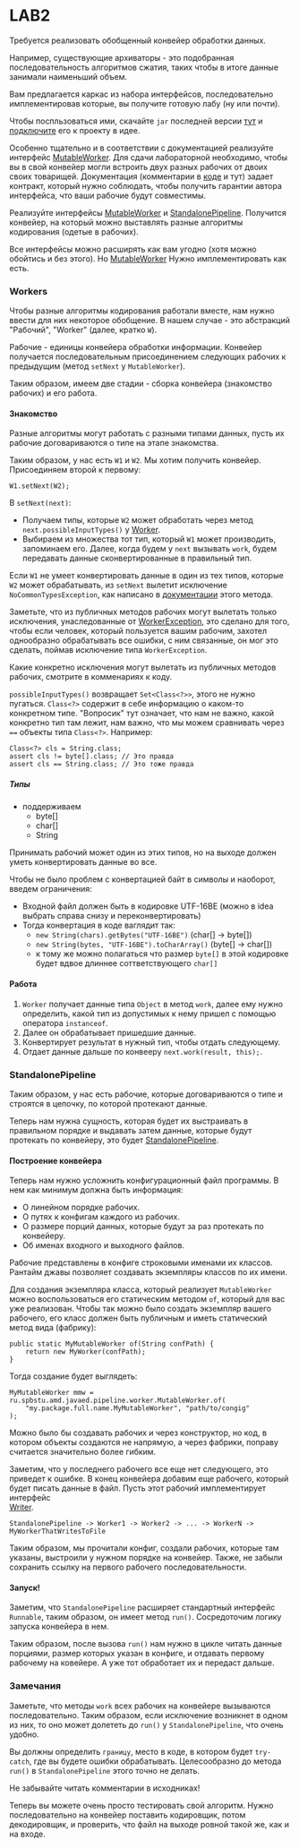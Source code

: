 # LAB2

Требуется реализовать обобщенный конвейер обработки данных. 

Например, существующие архиваторы - это подобранная последовательность алгоритмов сжатия, таких чтобы в итоге данные занимали наименьший объем.

Вам предлагается каркас из набора интерфейсов, последовательно имплементировав которые, вы получите готовую лабу (ну или почти).

Чтобы поспльзоваться ими, скачайте `jar` последней версии 
[тут](https://drive.google.com/open?id=1nHOb1A9QFvt11BKg4bfI7ZFgErokAsG4) 
и [подключите](https://stackoverflow.com/questions/1051640/correct-way-to-add-external-jars-lib-jar-to-an-intellij-idea-project) 
его к проекту в идее.

Особенно тщательно и в соответствии с документацией реализуйте интерфейс 
[MutableWorker](https://github.com/winter-yuki/spbstu-amd-java/blob/master/src/main/java/ru/spbstu/amd/javaed/pipeline/worker/MutableWorker.java).
Для сдачи лабораторной необходимо, чтобы вы в свой конвейер могли встроить двух разных рабочих от двоих своих товарищей.
Документация (комментарии в [коде](https://github.com/winter-yuki/spbstu-amd-java/tree/master/src/main/java/ru/spbstu/amd/javaed/pipeline) и тут) задает контракт, который нужно соблюдать, чтобы получить гарантии автора интерфейса, что ваши рабочие будут совместимы.

Реализуйте интерфейсы
[MutableWorker](https://github.com/winter-yuki/spbstu-amd-java/blob/master/src/main/java/ru/spbstu/amd/javaed/pipeline/worker/MutableWorker.java)
и
[StandalonePipeline](https://github.com/winter-yuki/spbstu-amd-java/blob/master/src/main/java/ru/spbstu/amd/javaed/pipeline/StandalonePipeline.java). 
Получится конвейер, на который можно выставлять разные алгоритмы кодирования (одетые в рабочих).

Все интерфейсы можно расширять как вам угодно (хотя можно обойтись и без этого). Но 
[MutableWorker](https://github.com/winter-yuki/spbstu-amd-java/blob/master/src/main/java/ru/spbstu/amd/javaed/pipeline/worker/MutableWorker.java)
Нужно имплементировать как есть.

### Workers

Чтобы разные алгоритмы кодирования работали вместе, нам нужно ввести для них некоторое обобщение. В нашем случае - это абстракций "Рабочий", "Worker" (далее, кратко `W`).

Рабочие - единицы конвейера обработки информации. Конвейер получается последовательным присоединением следующих рабочих к предыдущим (метод `setNext` у `MutableWorker`).

Таким образом, имеем две стадии - сборка конвейера (знакомство рабочих) и его работа.

#### Знакомство

Разные алгоритмы могут работать с разными типами данных, пусть их рабочие договариваются о типе на этапе знакомства.

Таким образом, у нас есть `W1` и `W2`. Мы хотим получить конвейер. Присоединяем второй к первому:
```
W1.setNext(W2);
```

В `setNext(next)`:
- Получаем типы, которые `W2` может обработать через метод ```next.possibleInputTypes()``` у 
  [Worker](https://github.com/winter-yuki/spbstu-amd-java/blob/master/src/main/java/ru/spbstu/amd/javaed/pipeline/worker/Worker.java).
- Выбираем из множества тот тип, который `W1` может производить, запоминаем его. Далее, когда будем у `next` вызывать `work`, будем передавать данные сконвертированные в правильный тип.

Если `W1` не умеет конвертировать данные в один из тех типов, которые `W2` может обрабатывать, из `setNext` вылетит исключение `NoCommonTypesException`, как написано в [документации](https://github.com/winter-yuki/spbstu-amd-java/blob/master/src/main/java/ru/spbstu/amd/javaed/pipeline/worker/MutableWorker.java) этого метода.

Заметьте, что из публичных методов рабочих могут вылетать только исключения, унаследованные от 
[WorkerException](https://github.com/winter-yuki/spbstu-amd-java/blob/master/src/main/java/ru/spbstu/amd/javaed/pipeline/worker/WorkerException.java),
это сделано для того, чтобы если человек, который пользуется вашим рабочим, захотел однообразно обрабатывать все ошибки, с ним связанные, он мог это сделать, поймав исключение типа ```WorkerException```.

Какие конкретно исключения могут вылетать из публичных методов рабочих, смотрите в комменариях к коду.

```possibleInputTypes()``` возвращает ```Set<Class<?>>```, этого не нужно пугаться. ```Class<?>``` содержит в себе информацию о каком-то конкретном типе. "Вопросик" тут означает, что нам не важно, какой конкретно тип там лежит, нам важно, что мы можем сравнивать через ```==``` объекты типа ```Class<?>```. Например:
```
Class<?> cls = String.class;
assert cls != byte[].class; // Это правда
assert cls == String.class; // Это тоже правда
```

##### Типы

- поддерживаем
    - byte[]
    - char[]
    - String
    
Принимать рабочий может один из этих типов, но на выходе должен уметь конвертировать данные во все.

Чтобы не было проблем с конвертацией байт в символы и наоборот, введем ограничения:
- Входной файл должен быть в кодировке UTF-16BE
  (можно в idea выбрать справа снизу и переконвертировать)
- Тогда конвертация в коде ваглядит так:
    - ```new String(chars).getBytes("UTF-16BE")``` (char\[\] -> byte\[\])
    - ```new String(bytes, "UTF-16BE").toCharArray()``` (byte\[\] -> char\[\])
    - к тому же можно полагаться что размер ```byte[]``` в этой кодировке
    будет вдвое длиннее соттветствующего ```char[]```

#### Работа

1. `Worker` получает данные типа `Object` в метод `work`, далее ему нужно определить, какой тип из допустимых к нему пришел с помощью оператора `instanceof`.
2. Далее он обрабатывает пришедшие данные.
3. Конвертирует результат в нужный тип, чтобы отдать следующему.
4. Отдает данные дальше по конвееру ```next.work(result, this);```.


### StandalonePipeline

Таким образом, у нас есть рабочие, которые договариваются о типе и строятся в цепочку, по которой протекают данные.

Теперь нам нужна сущность, которая будет их выстраивать в правильном порядке и выдавать затем данные, которые будут протекать по конвейеру,
это будет [StandalonePipeline](https://github.com/winter-yuki/spbstu-amd-java/blob/master/src/main/java/ru/spbstu/amd/javaed/pipeline/StandalonePipeline.java).

#### Построение конвейера

Теперь нам нужно усложнить конфигурационный файл программы. В нем как минимум должна быть информация:
- О линейном порядке рабочих.
- О путях к конфигам каждого из рабочих.
- О размере порций данных, которые будут за раз протекать по конвейеру.
- Об именах входного и выходного файлов.

Рабочие представлены в конфиге строковыми именами их классов. Рантайм джавы позволяет создавать экземпляры классов по их имени.

Для создания экземпляра класса, который реализует `MutableWorker` можно воспользоваться его статическим методом `of`, который для вас уже реализован. Чтобы так можно было создать экземпляр вашего рабочего, его класс должен быть публичным и иметь статический метод вида (фабрику):
```
public static MyMutableWorker of(String confPath) {
    return new MyWorker(confPath);
}
```

Тогда создание будет выглядеть:
```
MyMutableWorker mmw = ru.spbstu.amd.javaed.pipeline.worker.MutableWorker.of(
    "my.package.full.name.MyMutableWorker", "path/to/congig"
);
```

Можно было бы создавать рабочих и через конструктор, но код, в котором объекты создаются не напрямую, а через фабрики, поправу считается значительно более гибким.

Заметим, что у последнего рабочего все еще нет следующего, это приведет к ошибке. В конец конвейера добавим еще рабочего, который будет писать данные в файл. Пусть этот рабочий имплементирует интерфейс  
[Writer](https://github.com/winter-yuki/spbstu-amd-java/blob/master/src/main/java/ru/spbstu/amd/javaed/pipeline/io/Writer.java).

```
StandalonePipeline -> Worker1 -> Worker2 -> ... -> WorkerN -> MyWorkerThatWritesToFile
```

Таким образом, мы прочитали конфиг, создали рабочих, которые там указаны, выстроили у нужном порядке на конвейер.
Также, не забыли сохранить ссылку на первого рабочего последовательности.

#### Запуск!

Заметим, что `StandalonePipeline` расширяет стандартный интерфейс `Runnable`, таким образом, он имеет метод `run()`. Сосредоточим логику запуска конвейера в нем.

Таким образом, после вызова `run()` нам нужно в цикле читать данные порциями, размер которых указан в конфиге, и отдавать первому рабочему на ковейере. А уже тот обработает их и передаст дальше.


### Замечания

Заметьте, что методы `work` всех рабочих на конвейере вызываются последовательно. Таким образом, если исключение возникнет в одном из них, то оно может долететь до `run()` у `StandalonePipeline`, что очень удобно.

Вы должны определить `границу`, место в коде, в котором будет ```try-catch```, где вы будете ошибки обрабатывать. Целесообразно до метода `run()` в `StandalonePipeline` этого точно не делать.

Не забывайте читать комментарии в исходниках!

Теперь вы можете очень просто тестировать свой алгоритм. Нужно последовательно на конвейер поставить кодировщик, потом декодировщик, и проверить, что файл на выходе ровной такой же, как и на входе.
